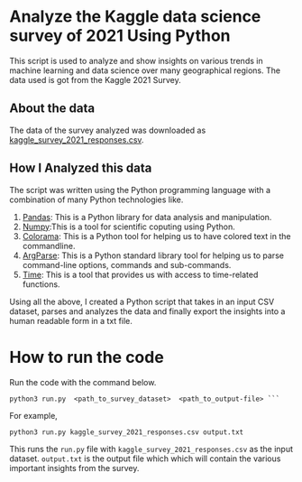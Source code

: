 # Analyze the Kaggle data science survey of 2021 Using Python
This script is used to analyze and show insights on various trends in machine learning and data science over many geographical regions. The data used is got from the Kaggle 2021 Survey.

## About the data
The data of the survey analyzed was downloaded as [kaggle_survey_2021_responses.csv](https://www.kaggle.com/competitions/kaggle-survey-2021/data).

## How I Analyzed this data
The script was written using the Python programming language with a combination of many Python technologies like.

1. [Pandas](https://pandas.pydata.org/): This is a Python library for data analysis and manipulation.
2. [Numpy](https://numpy.org/):This is a tool for scientific coputing using Python.
3. [Colorama](https://super-devops.readthedocs.io/en/latest/misc.html): This is a Python tool for helping us to have colored text in the commandline.
4. [ArgParse](https://docs.python.org/3/library/argparse.html): This is a Python standard library tool for helping us to parse command-line options, commands and sub-commands.
5. [Time](https://docs.python.org/3/library/time.html): This is a tool that provides us with access to time-related functions.

Using all the above, I created a Python script that takes in an input CSV dataset, parses and analyzes the data and finally export the insights into a human readable form in a txt file. 


# How to run the code
Run the code with the command below.
```
python3 run.py  <path_to_survey_dataset>  <path_to_output-file> ```

```
For example,
```
python3 run.py kaggle_survey_2021_responses.csv output.txt
```

This runs the `run.py` file with `kaggle_survey_2021_responses.csv` as the input dataset. `output.txt` is the output file which which will contain the various important insights from the survey.

